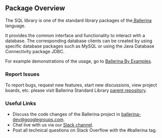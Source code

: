 ## Package Overview

The SQL library is one of the standard library packages of the<a target="_blank" href="https://ballerina.io/"> Ballerina</a> language.

It provides the common interface and functionality to interact with a database. The corresponding database clients can be created by using specific database packages such as MySQL or using the Java Database Connectivity package JDBC.

For example demonstrations of the usage, go to [Ballerina By Examples](https://ballerina.io/learn/by-example/).

### Report Issues

To report bugs, request new features, start new discussions, view project boards, etc. please visit Ballerina Standard Library [parent repository](https://github.com/ballerina-platform/ballerina-standard-library).

### Useful Links
- Discuss the code changes of the Ballerina project in ballerina-dev@googlegroups.com.
- Chat live with us via our [Slack channel](https://ballerina.io/community/slack/).
- Post all technical questions on Stack Overflow with the #ballerina tag.